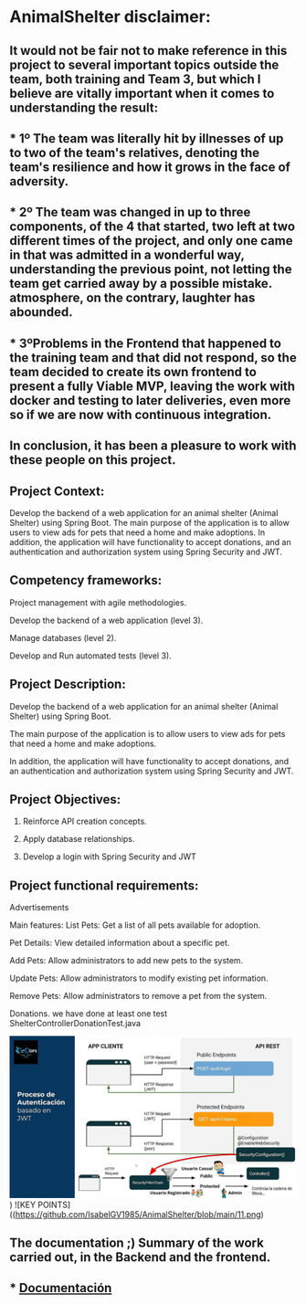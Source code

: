 # AnimalShelter disclaimer:

## It would not be fair not to make reference in this project to several important topics outside the team, both training and Team 3, but which I believe are vitally important when it comes to understanding the result:

## * 1º The team was literally hit by illnesses of up to two of the team's relatives, denoting the team's resilience and how it grows in the face of adversity.
## * 2º The team was changed in up to three components, of the 4 that started, two left at two different times of the project, and only one came in that was admitted in a wonderful way, understanding the previous point, not letting the team get carried away by a possible mistake. atmosphere, on the contrary, laughter has abounded.
## * 3ºProblems in the Frontend that happened to the training team and that did not respond, so the team decided to create its own frontend to present a fully Viable MVP, leaving the work with docker and testing to later deliveries, even more so if we are now with continuous integration.

## In conclusion, it has been a pleasure to work with these people on this project.

## Project Context: 

Develop the backend of a web application for an animal shelter (Animal Shelter) using Spring Boot. 
The main purpose of the application is to allow users to view ads for pets that need a home and make adoptions.
In addition, the application will have functionality to accept donations, and an authentication and authorization system using Spring Security and JWT.


## Competency frameworks:
Project management with agile methodologies.

Develop the backend of a web application (level 3).

Manage databases (level 2).

Develop and Run automated tests (level 3).


## Project Description: 

Develop the backend of a web application for an animal shelter (Animal Shelter) using Spring Boot. 

The main purpose of the application is to allow users to view ads for pets that need a home and make adoptions. 

In addition, the application will have functionality to accept donations, and an authentication and authorization system using Spring Security and JWT.


## Project Objectives:

1. Reinforce API creation concepts.

2. Apply database relationships.

3. Develop a login with Spring Security and JWT

## Project functional requirements:
Advertisements

Main features:
List Pets: Get a list of all pets available for adoption.

Pet Details: View detailed information about a specific pet.

Add Pets: Allow administrators to add new pets to the system.

Update Pets: Allow administrators to modify existing pet information.

Remove Pets: Allow administrators to remove a pet from the system.

Donations.
we have done at least one test ShelterControllerDonationTest.java

![KEY POINTS](https://github.com/IsabelGV1985/AnimalShelter/blob/main/10.jpg))
![KEY POINTS]((https://github.com/IsabelGV1985/AnimalShelter/blob/main/11.png)

## The documentation ;) Summary of the work carried out, in the Backend and the frontend.
## * [Documentación](https://www.canva.com/design/DAGPCTrZu7E/k1Q57W3Ly6OPjzhIyYFF_Q/view?utm_content=DAGPCTrZu7E&utm_campaign=designshare&utm_medium=link&utm_source=editor)
